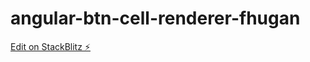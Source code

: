 # angular-btn-cell-renderer-fhugan

[Edit on StackBlitz ⚡️](https://stackblitz.com/edit/angular-btn-cell-renderer-fhugan)